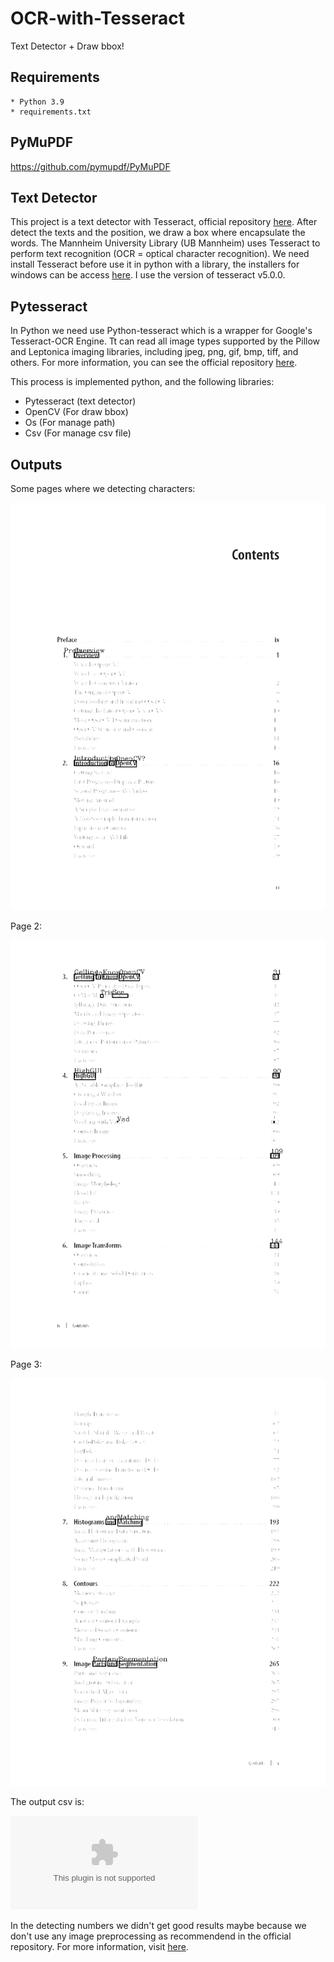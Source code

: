 # OCR-with-Tesseract
Text Detector + Draw bbox!

## Requirements
    * Python 3.9
    * requirements.txt

## PyMuPDF
https://github.com/pymupdf/PyMuPDF

## Text Detector
This project is a text detector with Tesseract, official repository [here](https://github.com/tesseract-ocr/tessdoc).
After detect the texts and the position, we draw a box where encapsulate the words. The Mannheim University Library (UB Mannheim) uses Tesseract to perform text recognition (OCR = optical character recognition). We need install Tesseract before use it in python with a library, the installers for windows can be access [here](https://github.com/UB-Mannheim/tesseract/wiki). I use the version of tesseract v5.0.0.

## Pytesseract
In Python we need use Python-tesseract which is a wrapper for Google's Tesseract-OCR Engine. Tt can read all image types supported by the Pillow and Leptonica imaging libraries, including jpeg, png, gif, bmp, tiff, and others. For more information, you can see the official repository [here](https://pypi.org/project/pytesseract/).

This process is implemented python, and the following libraries:
  * Pytesseract (text detector)
  * OpenCV (For draw bbox)
  * Os (For manage path)
  * Csv (For manage csv file)

## Outputs
Some pages where we detecting characters:

![Pag1][lil-pag1-url]

Page 2:

![Pag2][lil-pag2-url]

Page 3:

![Pag3][lil-pag3-url]

The output csv is:

![Csv File][lil-csv-url]

In the detecting numbers we didn't get good results maybe because we don't use any image preprocessing as recommendend in the official repository. For more information, visit [here](https://github.com/tesseract-ocr/tessdoc/blob/main/ImproveQuality.md#binarisation).

[lil-pag1-url]: https://raw.githubusercontent.com/oguapi/DetectChapterInPDF/master/assets/IndiceLibroOpencv_page1OCR.png
[lil-pag2-url]: https://raw.githubusercontent.com/oguapi/DetectChapterInPDF/master/assets/IndiceLibroOpencv_page2OCR.png
[lil-pag3-url]: https://raw.githubusercontent.com/oguapi/DetectChapterInPDF/master/assets/IndiceLibroOpencv_page3OCR.png
[lil-csv-url]: https://raw.githubusercontent.com/oguapi/DetectChapterInPDF/master/assets/newCsv.csv